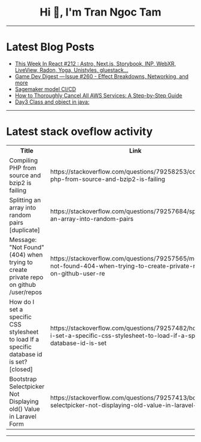 <h1 align="center">Hi 👋, I'm Tran Ngoc Tam</h1>

---

# Latest Blog Posts 
<!-- BLOG-POST-LIST:START -->
- [This Week In React #212 : Astro, Next.js, Storybook, INP, WebXR, LiveView, Radon, Yoga, Unistyles, gluestack...](https://dev.to/sebastienlorber/this-week-in-react-212-astro-nextjs-storybook-inp-webxr-liveview-radon-yoga-unistyles-2b0f)
- [Game Dev Digest — Issue #260 - Effect Breakdowns, Networking, and more](https://dev.to/gamedevdigest/game-dev-digest-issue-260-effect-breakdowns-networking-and-more-2kg6)
- [Sagemaker model CI/CD](https://dev.to/petterhg/sagemaker-model-cicd-2kf8)
- [How to Thoroughly Cancel All AWS Services: A Step-by-Step Guide](https://dev.to/billgist/how-to-thoroughly-cancel-all-aws-services-a-step-by-step-guide-17kc)
- [Day3 Class and object in java:](https://dev.to/reegan/day3class-and-object-in-java-4bmd)
<!-- BLOG-POST-LIST:END -->

---

# Latest stack oveflow activity
<table>
  <tr><th>Title</th><th>Link</th></tr>
  <!-- STACKOVERFLOW:START --><tr><td>Compiling PHP from source and bzip2 is failing</td><td>https://stackoverflow.com/questions/79258253/compiling-php-from-source-and-bzip2-is-failing</td></tr><tr><td>Splitting an array into random pairs [duplicate]</td><td>https://stackoverflow.com/questions/79257684/splitting-an-array-into-random-pairs</td></tr><tr><td>Message: &quot;Not Found&quot; &lpar;404&rpar; when trying to create private repo on github /user/repos</td><td>https://stackoverflow.com/questions/79257565/message-not-found-404-when-trying-to-create-private-repo-on-github-user-re</td></tr><tr><td>How do I set a specific CSS stylesheet to load If a specific database id is set? [closed]</td><td>https://stackoverflow.com/questions/79257482/how-do-i-set-a-specific-css-stylesheet-to-load-if-a-specific-database-id-is-set</td></tr><tr><td>Bootstrap Selectpicker Not Displaying old&lpar;&rpar; Value in Laravel Form</td><td>https://stackoverflow.com/questions/79257413/bootstrap-selectpicker-not-displaying-old-value-in-laravel-form</td></tr><!-- STACKOVERFLOW:END -->
</table>

---


